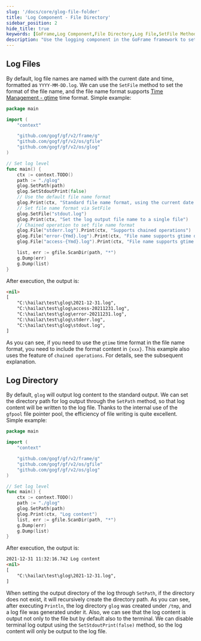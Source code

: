 ```yaml
---
slug: '/docs/core/glog-file-folder'
title: 'Log Component - File Directory'
sidebar_position: 2
hide_title: true
keywords: [GoFrame,Log Component,File Directory,Log File,SetFile Method,gtime Time Format,Chained Operation,SetPath Method,gfpool File Pointer Pool,Log Directory]
description: "Use the logging component in the GoFrame framework to set the name and directory path of log files. Through the SetFile method, users can customize the format of log files and support gtime time format. Through the SetPath method, users can write log content to a specified directory and use gfpool to optimize file writing efficiency."
---
```


## Log Files

By default, log file names are named with the current date and time, formatted as `YYYY-MM-DD.log`. We can use the `SetFile` method to set the format of the file name, and the file name format supports [Time Management - gtime](../../组件列表/系统相关/时间管理-gtime/时间管理-gtime.md) time format. Simple example:

```go
package main

import (
    "context"

    "github.com/gogf/gf/v2/frame/g"
    "github.com/gogf/gf/v2/os/gfile"
    "github.com/gogf/gf/v2/os/glog"
)

// Set log level
func main() {
    ctx := context.TODO()
    path := "./glog"
    glog.SetPath(path)
    glog.SetStdoutPrint(false)
    // Use the default file name format
    glog.Print(ctx, "Standard file name format, using the current date and time")
    // Set file name format via SetFile
    glog.SetFile("stdout.log")
    glog.Print(ctx, "Set the log output file name to a single file")
    // Chained operation to set file name format
    glog.File("stderr.log").Print(ctx, "Supports chained operations")
    glog.File("error-{Ymd}.log").Print(ctx, "File name supports gtime date format")
    glog.File("access-{Ymd}.log").Print(ctx, "File name supports gtime date format")

    list, err := gfile.ScanDir(path, "*")
    g.Dump(err)
    g.Dump(list)
}

```

After execution, the output is:

```html
<nil>
[
    "C:\hailaz\test\glog\2021-12-31.log",
    "C:\hailaz\test\glog\access-20211231.log",
    "C:\hailaz\test\glog\error-20211231.log",
    "C:\hailaz\test\glog\stderr.log",
    "C:\hailaz\test\glog\stdout.log",
]
```

As you can see, if you need to use the `gtime` time format in the file name format, you need to include the format content in `{xxx}`. This example also uses the feature of `chained operations`. For details, see the subsequent explanation.

## Log Directory

By default, `glog` will output log content to the standard output. We can set the directory path for log output through the `SetPath` method, so that log content will be written to the log file. Thanks to the internal use of the `gfpool` file pointer pool, the efficiency of file writing is quite excellent. Simple example:

```go
package main

import (
    "context"

    "github.com/gogf/gf/v2/frame/g"
    "github.com/gogf/gf/v2/os/gfile"
    "github.com/gogf/gf/v2/os/glog"
)

// Set log level
func main() {
    ctx := context.TODO()
    path := "./glog"
    glog.SetPath(path)
    glog.Print(ctx, "Log content")
    list, err := gfile.ScanDir(path, "*")
    g.Dump(err)
    g.Dump(list)
}

```

After execution, the output is:

```html
2021-12-31 11:32:16.742 Log content
<nil>
[
    "C:\hailaz\test\glog\2021-12-31.log",
]
```

When setting the output directory of the log through `SetPath`, if the directory does not exist, it will recursively create the directory path. As you can see, after executing `Println`, the log directory `glog` was created under `/tmp`, and a log file was generated under it. Also, we can see that the log content is output not only to the file but by default also to the terminal. We can disable terminal log output using the `SetStdoutPrint(false)` method, so the log content will only be output to the log file.